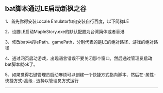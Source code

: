 ## bat脚本通过LE启动新枫之谷

1、首先你得安装Locale Emulator如何安装自行百度，以下简称LE

2、设置LE启动MapleStory.exe的默认配置为台湾简体或者香港

3、修改bat中的lePath、gamePath，分别代表的是LE的绝对路径、游戏的绝对路径

4、通过网页启动游戏，出现语言错误不要关闭那个窗口，然后通过管理员启动bat脚本就ok了。

5、如果觉得右键管理员启动麻烦可以创建一个快捷方式指向脚本、然后在-属性-快捷方式-高级.. 选择以管理员方式运行

___
